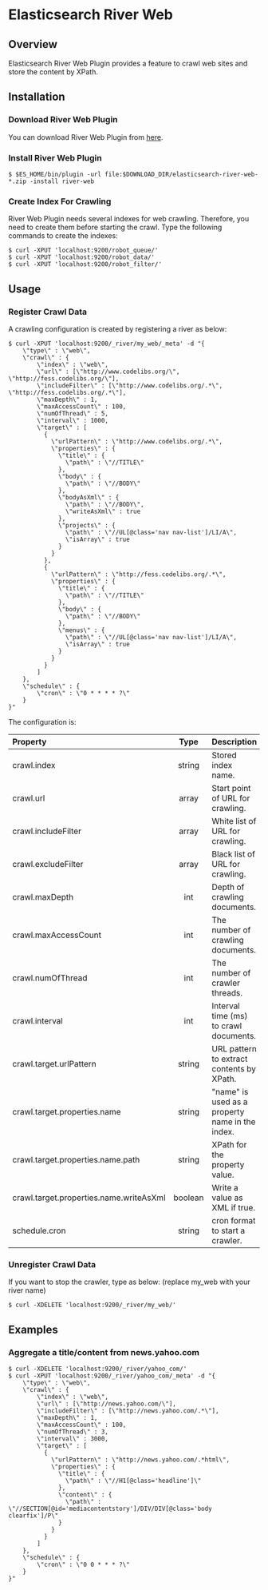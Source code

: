 Elasticsearch River Web
=======================

## Overview

Elasticsearch River Web Plugin provides a feature to crawl web sites and store the content by XPath.

## Installation

### Download River Web Plugin


You can download River Web Plugin from [here](http://maven.codelibs.org/org/codelibs/elasticsearch-river-web/).

### Install River Web Plugin

    $ $ES_HOME/bin/plugin -url file:$DOWNLOAD_DIR/elasticsearch-river-web-*.zip -install river-web

### Create Index For Crawling

River Web Plugin needs several indexes for web crawling.
Therefore, you need to create them before starting the crawl.
Type the following commands to create the indexes:

    $ curl -XPUT 'localhost:9200/robot_queue/'
    $ curl -XPUT 'localhost:9200/robot_data/'
    $ curl -XPUT 'localhost:9200/robot_filter/'

## Usage

### Register Crawl Data

A crawling configuration is created by registering a river as below:

    $ curl -XPUT 'localhost:9200/_river/my_web/_meta' -d "{
        \"type\" : \"web\",
        \"crawl\" : {
            \"index\" : \"web\",
            \"url\" : [\"http://www.codelibs.org/\", \"http://fess.codelibs.org/\"],
            \"includeFilter\" : [\"http://www.codelibs.org/.*\", \"http://fess.codelibs.org/.*\"],
            \"maxDepth\" : 1,
            \"maxAccessCount\" : 100,
            \"numOfThread\" : 5,
            \"interval\" : 1000,
            \"target\" : [
              {
                \"urlPattern\" : \"http://www.codelibs.org/.*\",
                \"properties\" : {
                  \"title\" : {
                    \"path\" : \"//TITLE\"
                  },
                  \"body\" : {
                    \"path\" : \"//BODY\"
                  },
                  \"bodyAsXml\" : {
                    \"path\" : \"//BODY\",
                    \"writeAsXml\" : true
                  },
                  \"projects\" : {
                    \"path\" : \"//UL[@class='nav nav-list']/LI/A\",
                    \"isArray\" : true
                  }
                }
              },
              {
                \"urlPattern\" : \"http://fess.codelibs.org/.*\",
                \"properties\" : {
                  \"title\" : {
                    \"path\" : \"//TITLE\"
                  },
                  \"body\" : {
                    \"path\" : \"//BODY\"
                  },
                  \"menus\" : {
                    \"path\" : \"//UL[@class='nav nav-list']/LI/A\",
                    \"isArray\" : true
                  }
                }
              }
            ]
        },
        \"schedule\" : {
            \"cron\" : \"0 * * * * ?\"
        }
    }"

The configuration is:

| Property                                | Type    | Description                                     |
|:----------------------------------------|:-------:|:------------------------------------------------|
| crawl.index                             | string  | Stored index name.                              |
| crawl.url                               | array   | Start point of URL for crawling.                |
| crawl.includeFilter                     | array   | White list of URL for crawling.                 |
| crawl.excludeFilter                     | array   | Black list of URL for crawling.                 |
| crawl.maxDepth                          | int     | Depth of crawling documents.                    |
| crawl.maxAccessCount                    | int     | The number of crawling documents.               |
| crawl.numOfThread                       | int     | The number of crawler threads.                  |
| crawl.interval                          | int     | Interval time (ms) to crawl documents.          |
| crawl.target.urlPattern                 | string  | URL pattern to extract contents by XPath.       |
| crawl.target.properties.name            | string  | "name" is used as a property name in the index. |
| crawl.target.properties.name.path       | string  | XPath for the property value.                   |
| crawl.target.properties.name.writeAsXml | boolean | Write a value as XML if true.                   |
| schedule.cron                           | string  | cron format to start a crawler.                 |


### Unregister Crawl Data

If you want to stop the crawler, type as below: (replace my\_web with your river name)

    $ curl -XDELETE 'localhost:9200/_river/my_web/'

## Examples

### Aggregate a title/content from news.yahoo.com

    $ curl -XDELETE 'localhost:9200/_river/yahoo_com/'
    $ curl -XPUT 'localhost:9200/_river/yahoo_com/_meta' -d "{
        \"type\" : \"web\",
        \"crawl\" : {
            \"index\" : \"web\",
            \"url\" : [\"http://news.yahoo.com/\"],
            \"includeFilter\" : [\"http://news.yahoo.com/.*\"],
            \"maxDepth\" : 1,
            \"maxAccessCount\" : 100,
            \"numOfThread\" : 3,
            \"interval\" : 3000,
            \"target\" : [
              {
                \"urlPattern\" : \"http://news.yahoo.com/.*html\",
                \"properties\" : {
                  \"title\" : {
                    \"path\" : \"//H1[@class='headline']\"
                  },
                  \"content\" : {
                    \"path\" : \"//SECTION[@id='mediacontentstory']/DIV/DIV[@class='body clearfix']/P\"
                  }
                }
              }
            ]
        },
        \"schedule\" : {
            \"cron\" : \"0 0 * * * ?\"
        }
    }"



